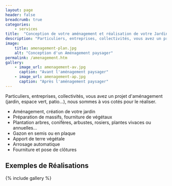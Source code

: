 ```yaml
---
layout: page
header: false
breadcrumb: true
categories:
    - services
title:  "Conception de votre aménagement et réalisation de votre Jardin"
description: "Particuliers, entreprises, collectivités, vous avez un projet d'aménagement (jardin, espace vert, patio…), nous sommes à vos cotés pour le réaliser."
image:
    title: amenagement-plan.jpg
    alt: "Conception d'un Aménagement paysager"
permalink: /amenagement.htm
gallery:
    - image_url: amenagement-av.jpg
      caption: "Avant l'aménagement paysager"
    - image_url: amenagement-ap.jpg
      caption: "Après l'aménagement paysager"
---
```

Particuliers, entreprises, collectivités, vous avez un projet d'aménagement (jardin, espace vert, patio…), nous sommes à vos cotés pour le réaliser.
* Aménagement, création de votre jardin
* Préparation de massifs, fourniture de végétaux
* Plantation arbres, conifères, arbustes, rosiers, plantes vivaces ou annuelles…
* Gazon en semis ou en plaque
* Apport de terre végétale
* Arrosage automatique
* Fourniture et pose de clôtures
## Exemples de Réalisations
{% include gallery %}
